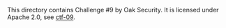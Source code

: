 This directory contains Challenge #9 by Oak Security.
It is licensed under Apache 2.0, see [ctf-09](./ctf-09/LICENSE).
